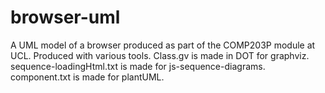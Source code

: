 # browser-uml
A UML model of a browser produced as part of the COMP203P module at UCL. Produced with various tools.
Class.gv is made in DOT for graphviz.
sequence-loadingHtml.txt is made for js-sequence-diagrams.
component.txt is made for plantUML.

